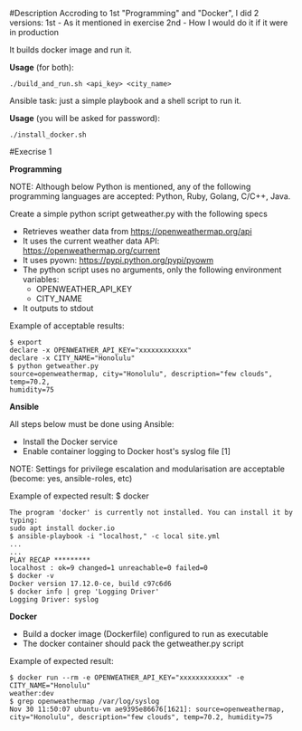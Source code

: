 #Description
Accroding to 1st "Programming" and "Docker", I did 2 versions:
1st - As it mentioned in exercise
2nd - How I would do it if it were in production

It builds docker image and run it.

**Usage** (for both):
```
./build_and_run.sh <api_key> <city_name>
```

Ansible task: just a simple playbook and a shell script to run it.

**Usage** (you will be asked for password):
```
./install_docker.sh
```

#Execrise 1

**Programming**

NOTE: Although below Python is mentioned, any of the following programming languages are
accepted: Python, Ruby, Golang, C/C++, Java.

Create a simple python script getweather.py with the following specs

- Retrieves weather data from https://openweathermap.org/api
- It uses the current weather data API: https://openweathermap.org/current
- It uses pyown: https://pypi.python.org/pypi/pyowm
- The python script uses no arguments, only the following environment variables:
  - OPENWEATHER_API_KEY
  - CITY_NAME
- It outputs to stdout

Example of acceptable results:
```
$ export
declare -x OPENWEATHER_API_KEY="xxxxxxxxxxxx"
declare -x CITY_NAME="Honolulu"
$ python getweather.py
source=openweathermap, city="Honolulu", description="few clouds", temp=70.2,
humidity=75
```
**Ansible**

All steps below must be done using Ansible:
- Install the Docker service
- Enable container logging to Docker host's syslog file [1]

NOTE: Settings for privilege escalation and modularisation are acceptable (become: yes,
ansible-roles, etc)

Example of expected result:
$ docker
```
The program 'docker' is currently not installed. You can install it by typing:
sudo apt install docker.io
$ ansible-playbook -i "localhost," -c local site.yml
...
...
PLAY RECAP *********
localhost : ok=9 changed=1 unreachable=0 failed=0
$ docker -v
Docker version 17.12.0-ce, build c97c6d6
$ docker info | grep 'Logging Driver'
Logging Driver: syslog
```

**Docker**

- Build a docker image (Dockerfile) configured to run as executable
- The docker container should pack the getweather.py script

Example of expected result:
```
$ docker run --rm -e OPENWEATHER_API_KEY="xxxxxxxxxxxx" -e CITY_NAME="Honolulu"
weather:dev
$ grep openweathermap /var/log/syslog
Nov 30 11:50:07 ubuntu-vm ae9395e86676[1621]: source=openweathermap,
city="Honolulu", description="few clouds", temp=70.2, humidity=75
```